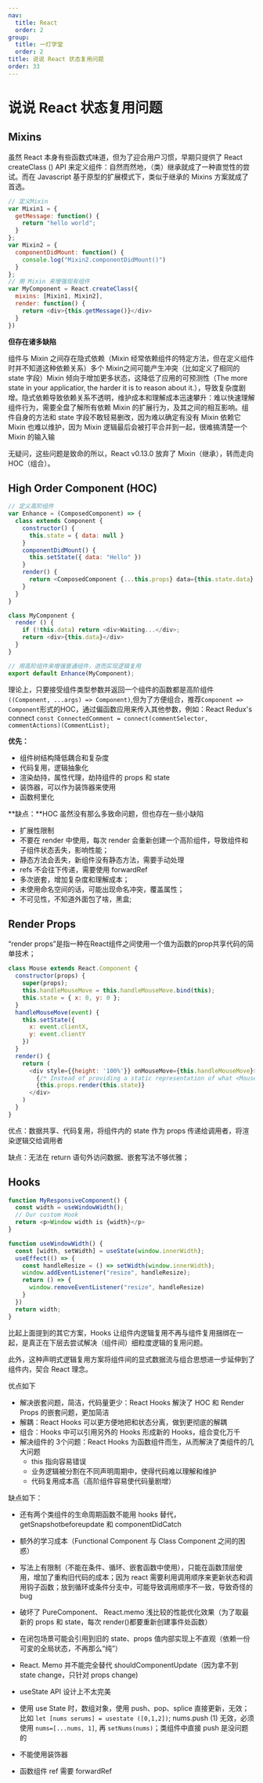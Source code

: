 ```yaml
---
nav:
  title: React
  order: 2
group:
  title: 一灯学堂
  order: 2
title: 说说 React 状态复用问题
order: 33
---
```


# 说说 React 状态复用问题

## Mixins

虽然 React 本身有些函数式味道，但为了迎合用户习惯，早期只提供了 React createClass () API 来定义组件：自然而然地，（类）继承就成了一种直觉性的尝试。而在 Javascript 基于原型的扩展模式下，类似于继承的 Mixins 方案就成了首选。

```js
// 定义Mixin
var Mixin1 = {
  getMessage: function() {
    return "hello world";
  }
};
var Mixin2 = {
  componentDidMount: function() {
    console.log("Mixin2.componentDidMount()")
  }
};
// 用 Mixin 来增强现有组件
var MyComponent = React.createClass({
  mixins: [Mixin1, Mixin2],
  render: function() {
    return <div>{this.getMessage()}</div>
  }
})
```

**但存在诸多缺陷**

组件与 Mixin 之间存在隐式依赖（Mixin 经常依赖组件的特定方法，但在定义组件时并不知道这种依赖关系）多个 Mixin之间可能产生冲突（比如定义了相同的 state 字段）Mixin 倾向于增加更多状态，这降低了应用的可预测性（The more state in your applicatior, the harder it is to reason about it.），导致复杂度剧增。隐式依赖导致依赖关系不透明，维护成本和理解成本迅速攀升：难以快速理解组件行为，需要全盘了解所有依赖  Mixin 的扩展行为，及其之间的相互影响。组件自身的方法和 state 字段不敢轻易删改，因为难以确定有没有  Mixin 依赖它 Mixin 也难以维护，因为 Mixin 逻辑最后会被打平合并到一起，很难搞清楚一个 Mixin 的输入输

无疑问，这些问题是致命的所以，React v0.13.0 放弃了 Mixin（继承），转而走向 HOC（组合）。

## High Order Component (HOC)

```js
// 定义高阶组件
var Enhance = (ComposedComponent) => {
  class extends Component {
    constructor() {
      this.state = { data: null }
    }
    componentDidMount() {
      this.setState({ data: "Hello" })
    }
    render() {
      return <ComposedComponent {...this.props} data={this.state.data} />
    }
  }
}

class MyComponent {
  render () {
    if (!this.data) return <div>Waiting...</div>;
    return <div>{this.data}</div>
  }
}

// 用高阶组件来增强普通组件，进而实现逻辑复用
export default Enhance(MyComponent);
```

理论上，只要接受组件类型参数并返回一个组件的函数都是高阶组件`((Component, ...args) => Component)`,但为了方便组合，推荐`Component => Component`形式的HOC，通过偏函数应用来传入其他参数，例如：React Redux's connect `const ConnectedComment = connect(commentSelector, commentActions)(CommentList);`

**优先：**

- 组件树结构降低耦合和复杂度
- 代码复用，逻辑抽象化
- 渲染劫持，属性代理，劫持组件的 props 和 state 
- 装饰器，可以作为装饰器来使用
- 函数柯里化

**缺点：**HOC 虽然没有那么多致命问题，但也存在一些小缺陷

- 扩展性限制
- 不要在 render 中使用，每次 render 会重新创建一个高阶组件，导致组件和子组件状态丢失，影响性能；
- 静态方法会丢失，新组件没有静态方法，需要手动处理 
- refs 不会往下传递，需要使用 forwardRef
- 多次嵌套，增加复杂度和理解成本；
- 未使用命名空间的话，可能出现命名冲突，覆盖属性；
- 不可见性，不知道外面包了啥，黑盒;

## Render Props

“render props”是指一种在React组件之间使用一个值为函数的prop共享代码的简单技术；

```js
class Mouse extends React.Component {
  constructor(props) {
    super(props);
    this.handleMouseMove = this.handleMouseMove.bind(this);
    this.state = { x: 0, y: 0 };
  }
  handleMouseMove(event) {
    this.setState({
      x: event.clientX,
      y: event.clientY
    })
  }
  render() {
    return (
      <div style={{height: '100%'}} onMouseMove={this.handleMouseMove}>
      	{/* Instead of providing a static representation of what <Mouse> renders, use the `render` prop to dynamically determine what to render. */}
        {this.props.render(this.state)}
      </div>
    )
  }
}
```

优点：数据共享、代码复用，将组件内的 state 作为 props 传递给调用者，将渲染逻辑交给调用者

缺点：无法在 return 语句外访问数据、嵌套写法不够优雅；

## Hooks

```js
function MyResponsiveComponent() {
  const width = useWindowWidth();
  // Our custom Hook
  return <p>Window width is {width}</p>
}

function useWindowWidth() {
  const [width, setWidth] = useState(window.innerWidth);
  useEffect(() => {
    const handleResize = () => setWidth(window.innerWidth);
    window.addEventListener("resize", handleResize);
    return () => {
      window.removeEventListener("resize", handleResize)
    }
  })
  return width;
}
```

比起上面提到的其它方案，Hooks 让组件内逻辑复用不再与组件复用捆绑在一起，是真正在下层去尝试解决（组件间）细粒度逻辑的复用问题。

此外，这种声明式逻辑复用方案将组件间的显式数据流与组合思想进一步延伸到了组件内，契合 React 理念。

优点如下

- 解决嵌套问题，简洁，代码量更少：React Hooks 解決了 HOC 和 Render Props 的嵌套问题，更加简洁
- 解耦：React Hooks 可以更方便地把和状态分离，做到更彻底的解耦
- 组合：Hooks 中可以引用另外的 Hooks 形成新的 Hooks，组合变化万千
- 解决组件的 3个问题：React Hooks 为函数组件而生，从而解決了类组件的几大问题
  - this 指向容易错误
  - 业务逻辑被分割在不同声明周期中，使得代码难以理解和维护
  - 代码复用成本高（高阶组件容易使代码量剧增）

缺点如下：

- 还有两个类组件的生命周期函数不能用 hooks 替代，getSnapshotbeforeupdate 和 componentDidCatch
- 额外的学习成本（Functional Component 与 Class Component 之间的困惑）

- 写法上有限制（不能在条件、循环、嵌套函数中使用），只能在函数顶层使用，增加了重构旧代码的成本；因为 react 需要利用调用顺序来更新状态和调用钩子函数；放到循环或条件分支中，可能导致调用顺序不一致，导致奇怪的 bug
- 破坏了 PureComponent、 React.memo 浅比较的性能优化效果（为了取最新的 props 和 state，每次 render()都要重新创建事件处函数）
- 在闭包场景可能会引用到旧的 state、props 值内部实现上不直观（依赖一份可変的全局状态，不再那么“纯”） 
- React. Memo 并不能完全替代 shouldComponentUpdate（因为拿不到 state change，只针对 props change)  
- useState API 设计上不太完美
- 使用 use State 时，数组对象，使用 push、pop、splice 直接更新，无效；比如 `let [nums serums] = usestate ([0,1,2])`; nums.push (1) 无效，必须使用 `nums=[...nums, 1]`, 再 `setNums(nums)`；类组件中直接 push 是没问题的
- 不能使用装饰器
- 函数组件 ref 需要 forwardRef